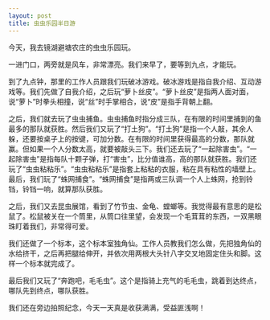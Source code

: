 ```yaml
---
layout: post
title: 虫虫乐园半日游
---
```



今天，我去镜湖避塘农庄的虫虫乐园玩。

一进门口，两旁就是风车，非常漂亮。我们来早了，要等到九点，才能玩。

到了九点钟，那里的工作人员跟我们玩破冰游戏。破冰游戏是指自我介绍、互动游戏等。我们先做了自我介绍，之后玩“萝卜丝皮”。“萝卜丝皮”是指两人面对面，说“萝卜”时拳头相撞，说“丝”时手掌相合，说“皮”是指手背朝上翻。

之后，我们就去玩了虫虫捕鱼。虫虫捕鱼时指分成三队，在有限的时间里捕到的鱼最多的那队就获胜。然后我们又玩了“打土狗”。“打土狗”是指一个人敲，其余人躲，还要按桌子上的按键，可加分数。在有限的时间里获得最高的分数，那队就赢。但如果一个人分数太高，就要被敲头三下。我们还去玩了“一起除害虫”。“一起除害虫”是指每队十颗子弹，打“害虫”，比分值谁高，高的那队就获胜。我们还玩了“虫虫粘粘乐”。“虫虫粘粘乐”是指套上粘粘的衣服，粘在具有粘性的墙壁上。最后，我们玩了“蛛网捕食”。“蛛网捕食”是指两或三队调一个人上蛛网，抢到铃铛，铃铛一响，就算那队获胜。

之后，我们又去昆虫展馆，看到了竹节虫、金龟、螳螂等。我觉得最有意思的是松鼠了。松鼠被关在一个筒里，从筒口往里望，会发现一个毛茸茸的东西，一双黑眼珠盯着我们，非常得可爱。

我们还做了一个标本，这个标本室独角仙。工作人员教我们怎么做，先把独角仙的水给挤干，之后再把腿给伸开，并依次用两根大头针八字交叉地固定住头和脚。这样一个标本就完成了。

最后我们又玩了“奔跑吧，毛毛虫”。这个是指骑上充气的毛毛虫，跳着到达终点，哪队先到终点，哪队获胜。

我们还在旁边拍照纪念，今天一天真是收获满满，受益匪浅啊！
